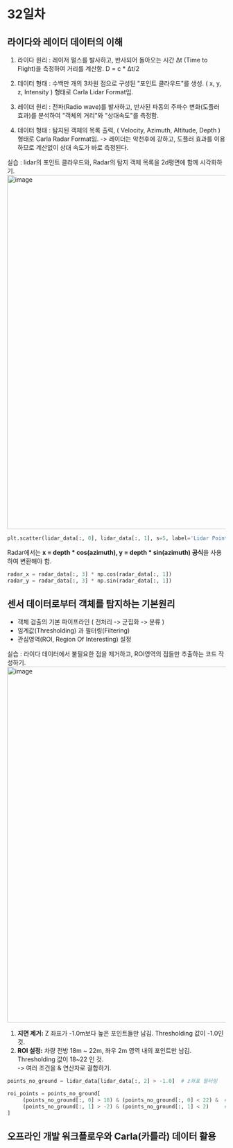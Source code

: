 # 32일차

## 라이다와 레이더 데이터의 이해
1. 라이다 원리 : 레이저 펄스를 발사하고, 반사되어 돌아오는 시간 Δt (Time to Flight)을 측정하여 거리를 계산함. D = c * Δt/2
2. 데이터 형태 : 수백만 개의 3차원 점으로 구성된 "포인트 클라우드"를 생성. ( x, y, z, Intensity ) 형태로 Carla Lidar Format임.

3. 레이더 원리 : 전파(Radio wave)를 발사하고, 반사된 파동의 주파수 변화(도플러 효과)를 분석하여 "객체의 거리"와 "상대속도"를 측정함.
4. 데이터 형태 : 탐지된 객체의 목록 출력, ( Velocity, Azimuth, Altitude, Depth ) 형태로 Carla Radar Format임.
-> 레이더는 악천후에 강하고, 도플러 효과를 이용하므로 계산없이 상대 속도가 바로 측정된다.

실습 : lidar의 포인트 클라우드와, Radar의 탐지 객체 목록을 2d평면에 함께 시각화하기.<br>
<img width="857" height="817" alt="image" src="https://github.com/user-attachments/assets/c1f5ec0f-2b69-4d1c-9f82-f6699f7142ed" /><br>
```python
plt.scatter(lidar_data[:, 0], lidar_data[:, 1], s=5, label='Lidar Points')  # 0번째 열벡터 x, 1번째 열벡터 y 선택
```

Radar에서는 **x = depth * cos(azimuth), y = depth * sin(azimuth) 공식**을 사용하여 변환해야 함.<br>
```python
radar_x = radar_data[:, 3] * np.cos(radar_data[:, 1])
radar_y = radar_data[:, 3] * np.sin(radar_data[:, 1])
```
## 센서 데이터로부터 객체를 탐지하는 기본원리
- 객체 검출의 기본 파이프라인 ( 전처리 -> 군집화 -> 분류 )
- 임계값(Thresholding) 과 필터링(Filtering)
- 관심영역(ROI, Region Of Interesting) 설정

실습 : 라이다 데이터에서 불필요한 점을 제거하고, ROI영역의 점들만 추출하는 코드 작성하기.<br>
<img width="850" height="821" alt="image" src="https://github.com/user-attachments/assets/3ee4db40-e986-41e0-841a-09fd01380acd" /><br>
1.  **지면 제거:** Z 좌표가 -1.0m보다 높은 포인트들만 남김. Thresholding 값이 -1.0인 것.
2.  **ROI 설정:** 차량 전방 18m ~ 22m, 좌우 2m 영역 내의 포인트만 남김. Thresholding 값이 18~22 인 것.<br> 
-> 여러 조건을 & 연산자로 결합하기.
```python
points_no_ground = lidar_data[lidar_data[:, 2] > -1.0]  # z좌표 필터링

roi_points = points_no_ground[
     (points_no_ground[:, 0] > 18) & (points_no_ground[:, 0] < 22) &  # x 좌표 필터링
     (points_no_ground[:, 1] > -2) & (points_no_ground[:, 1] < 2)     # y 좌표 필터링
]
```
## 오프라인 개발 워크플로우와 Carla(카를라) 데이터 활용
